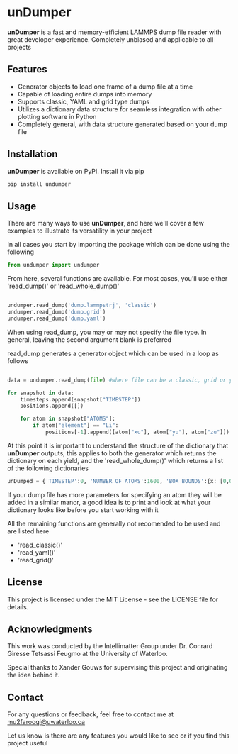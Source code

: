 # unDumper
**unDumper** is a fast and memory-efficient LAMMPS dump file reader with great developer experience.
Completely unbiased and applicable to all projects

## Features

- Generator objects to load one frame of a dump file at a time
- Capable of loading entire dumps into memory
- Supports classic, YAML and grid type dumps
- Utilizes a dictionary data structure for seamless integration with other plotting software in Python
- Completely general, with data structure generated based on your dump file

## Installation

**unDumper** is available on PyPI. Install it via pip

```bash
pip install undumper
```

## Usage

There are many ways to use **unDumper**, and here we'll cover a few examples to illustrate its versatility in your project

In all cases you start by importing the package which can be done using the following

```python
from undumper import undumper
```

From here, several functions are available. For most cases, you'll use either 'read_dump()' or 'read_whole_dump()'

```python

undumper.read_dump('dump.lammpstrj', 'classic')
undumper.read_dump('dump.grid')
undumper.read_dump('dump.yaml')
```

When using read_dump, you may or may not specify the file type. In general, leaving the second argument blank is preferred

read_dump generates a generator object which can be used in a loop as follows

```python

data = undumper.read_dump(file) #where file can be a classic, grid or yaml lammps dump file 

for snapshot in data:
    timesteps.append(snapshot["TIMESTEP"])
    positions.append([])

    for atom in snapshot["ATOMS"]:
        if atom["element"] == "Li":
            positions[-1].append([atom["xu"], atom["yu"], atom["zu"]])
```

At this point it is important to understand the structure of the dictionary that **unDumper** outputs, this applies to both the generator which returns the dictionary on each yield, and the 'read_whole_dump()' which returns a list of the following dictionaries

```python
unDumped = {'TIMESTEP':0, 'NUMBER OF ATOMS':1600, 'BOX BOUNDS':{x: [0,0], y: [0,0]. z: [0,0]}, 'ATOMS':{id: 1, 'Element': "Li", "xu": 1, "yu": 2, "zu": 3}}
```
If your dump file has more parameters for specifying an atom they will be added in a similar manor, a good idea is to print and look at what your dictionary looks like before you start working with it

All the remaining functions are generally not recomended to be used and are listed here

- 'read_classic()' 
- 'read_yaml()'
- 'read_grid()'

## License
This project is licensed under the MIT License - see the LICENSE file for details.

## Acknowledgments

This work was conducted by the Intellimatter Group under Dr. Conrard Giresse Tetsassi Feugmo at the University of Waterloo.

Special thanks to Xander Gouws for supervising this project and originating the idea behind it.

## Contact

For any questions or feedback, feel free to contact me at mu2farooqi@uwaterloo.ca

Let us know is there are any features you would like to see or if you find this project useful







